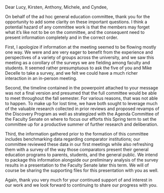 Dear Lucy, Kirsten, Anthony, Michele, and Cyndee,

 

On behalf of the ad hoc general education committee, thank you for the opportunity to add some clarity on these important questions. I think a potential hazard of any committee work is that the members may forget what it’s like not to be on the committee, and the consequent need to present information completely and in the correct order.

 

First, I apologize if information at the meeting seemed to be flowing mostly one way. We were and are very eager to benefit from the experience and perspectives of a variety of groups across the university, and we saw this meeting as a corollary of the surveys we are fielding among faculty and students. It seemed rather presumptuous to ask the five of you and Mike Decelle to take a survey, and we felt we could have a much richer interaction in an in-person meeting.

 

Second, the timeline contained in the powerpoint attached to your message was not a final version and presumed that the full committee would be able to meet throughout the fall semester. For various reasons, that was not able to happen. To make up for lost time, we have both sought to leverage much of the valuable research collected in prior reviews and proposed revamps of the Discovery Program as well as strategized with the Agenda Committee of the Faculty Senate on where to focus our efforts this Spring term to set the committee up for a productive summer of further research and deliberation.

 

Third, the information gathered prior to the formation of this committee includes benchmarking data regarding comparator institutions; our committee reviewed these data in our first meetings while also refreshing them with a survey of the way those comparators present their general education programs to parents, students, and the general public. We intend to package this information alongside our preliminary analysis of the survey results in a presentation to the Faculty Senate later this term. We will of course be sharing the supporting files for this presentation with you as well.

 

Again, thank you very much for your continued support of and interest in our work and we look forward to continuing to share our progress with you.
